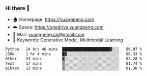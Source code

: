 ### Hi there 👋

- 🏠 Homepage: https://yuangpeng.com
- ☁️ Space: https://onedrive.yuangpeng.com
- 📧 Mail: yuangpeng.cn@gmail.com
- 🌅 Keywords: Generative Model, Multimodal Learning

<!--
**yuangpeng/yuangpeng** is a ✨ _special_ ✨ repository because its `README.md` (this file) appears on your GitHub profile.

Here are some ideas to get you started:

- 🔭 I’m currently working on ...
- 🌱 I’m currently learning ...
- 👯 I’m looking to collaborate on ...
- 🤔 I’m looking for help with ...
- 💬 Ask me about ...
- 📫 How to reach me: ...
- 😄 Pronouns: ...
- ⚡ Fun fact: ...
-->

<!--START_SECTION:waka-->

```txt
Python   14 hrs 46 mins  █████████████████████▓░░░   86.97 %
JSON     1 hr 4 mins     █▓░░░░░░░░░░░░░░░░░░░░░░░   06.33 %
Other    33 mins         ▓░░░░░░░░░░░░░░░░░░░░░░░░   03.28 %
Text     17 mins         ▒░░░░░░░░░░░░░░░░░░░░░░░░   01.74 %
BibTeX   13 mins         ▒░░░░░░░░░░░░░░░░░░░░░░░░   01.30 %
```

<!--END_SECTION:waka-->
